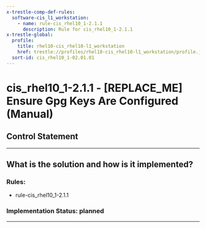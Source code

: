 ```yaml
---
x-trestle-comp-def-rules:
  software-cis_l1_workstation:
    - name: rule-cis_rhel10_1-2.1.1
      description: Rule for cis_rhel10_1-2.1.1
x-trestle-global:
  profile:
    title: rhel10-cis_rhel10-l1_workstation
    href: trestle://profiles/rhel10-cis_rhel10-l1_workstation/profile.json
  sort-id: cis_rhel10_1-02.01.01
---
```


# cis_rhel10_1-2.1.1 - \[REPLACE_ME\] Ensure Gpg Keys Are Configured (Manual)

## Control Statement

______________________________________________________________________

## What is the solution and how is it implemented?

<!-- For implementation status enter one of: implemented, partial, planned, alternative, not-applicable -->

<!-- Note that the list of rules under ### Rules: is read-only and changes will not be captured after assembly to JSON -->

<!-- Add control implementation description here for control: cis_rhel10_1-2.1.1 -->

### Rules:

  - rule-cis_rhel10_1-2.1.1

### Implementation Status: planned

______________________________________________________________________

